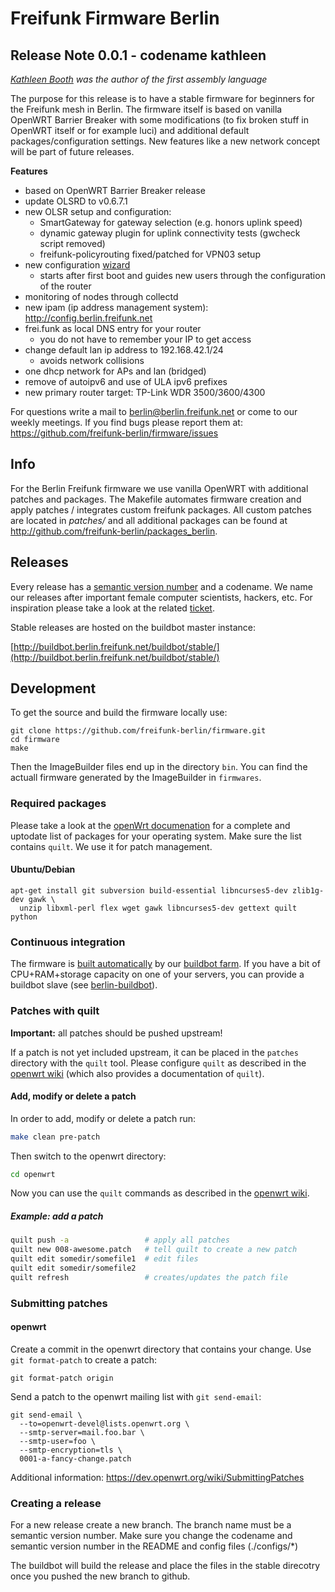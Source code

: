 # Freifunk Firmware Berlin

## Release Note 0.0.1 - codename kathleen

*[Kathleen Booth](https://en.wikipedia.org/wiki/Kathleen_Booth) was the author of the first assembly language*

The purpose for this release is to have a stable firmware for beginners for the Freifunk mesh in Berlin.
The firmware itself is based on vanilla OpenWRT Barrier Breaker with some modifications (to fix
broken stuff in OpenWRT itself or for example luci) and additional default packages/configuration settings.
New features like a new network concept will be part of future releases.

**Features**
* based on OpenWRT Barrier Breaker release
* update OLSRD to v0.6.7.1
* new OLSR setup and configuration:
  * SmartGateway for gateway selection (e.g. honors uplink speed)
  * dynamic gateway plugin for uplink connectivity tests (gwcheck script removed)
  * freifunk-policyrouting fixed/patched for VPN03 setup
* new configuration [wizard](https://github.com/freifunk-berlin/packages-berlin/tree/master/utils/luci-app-ffwizard-berlin)
  * starts after first boot and guides new users through the configuration of the router
* monitoring of nodes through collectd
* new ipam (ip address management system): http://config.berlin.freifunk.net
* frei.funk as local DNS entry for your router
  * you do not have to remember your IP to get access
* change default lan ip address to 192.168.42.1/24
  * avoids network collisions
* one dhcp network for APs and lan (bridged)
* remove of autoipv6 and use of ULA ipv6 prefixes
* new primary router target: TP-Link WDR 3500/3600/4300

For questions write a mail to <berlin@berlin.freifunk.net> or come to our weekly meetings.
If you find bugs please report them at: https://github.com/freifunk-berlin/firmware/issues


## Info

For the Berlin Freifunk firmware we use vanilla OpenWRT with additional patches
and packages. The Makefile automates firmware
creation and apply patches / integrates custom freifunk packages. All custom
patches are located in *patches/* and all additional packages can be found at
http://github.com/freifunk-berlin/packages_berlin.

## Releases

Every release has a [semantic version number](http://semver.org) and a codename.
We name our releases after important female computer scientists, hackers, etc.
For inspiration please take a look at the related
[ticket](https://github.com/freifunk-berlin/firmware/issues/24).

Stable releases are hosted on the buildbot master instance:

[http://buildbot.berlin.freifunk.net/buildbot/stable/](http://buildbot.berlin.freifunk.net/buildbot/stable/)

## Development

To get the source and build the firmware locally use:


```
git clone https://github.com/freifunk-berlin/firmware.git
cd firmware
make
```

Then the ImageBuilder files end up in the directory `bin`. You can find the
actuall firmware generated by the ImageBuilder in `firmwares`.

### Required packages

Please take a look at the [openWrt documenation](http://wiki.openwrt.org/doc/howto/buildroot.exigence#examples.of.package.installations)
for a complete and uptodate list of packages for your operating system. Make
sure the list contains `quilt`. We use it for patch management.

#### Ubuntu/Debian

```
apt-get install git subversion build-essential libncurses5-dev zlib1g-dev gawk \
  unzip libxml-perl flex wget gawk libncurses5-dev gettext quilt python
```

### Continuous integration

The firmware is [built
automatically](http://buildbot.berlin.freifunk.net/one_line_per_build) by our [buildbot farm](http://buildbot.berlin.freifunk.net/buildslaves). If you have a bit of CPU+RAM+storage capacity on one of your servers, you can provide a buildbot slave (see [berlin-buildbot](https://github.com/freifunk/berlin-buildbot)).

### Patches with quilt

**Important:** all patches should be pushed upstream!

If a patch is not yet included upstream, it can be placed in the `patches` directory with the `quilt` tool. Please configure `quilt` as described in the [openwrt wiki](http://wiki.openwrt.org/doc/devel/patches) (which also provides a documentation of `quilt`).

#### Add, modify or delete a patch

In order to add, modify or delete a patch run:

```bash
make clean pre-patch
```
Then switch to the openwrt directory:

```bash
cd openwrt
```
Now you can use the `quilt` commands as described in the [openwrt wiki](http://wiki.openwrt.org/doc/devel/patches).

##### Example: add a patch

```bash
quilt push -a                 # apply all patches
quilt new 008-awesome.patch   # tell quilt to create a new patch
quilt edit somedir/somefile1  # edit files
quilt edit somedir/somefile2
quilt refresh                 # creates/updates the patch file
```

### Submitting patches

#### openwrt

Create a commit in the openwrt directory that contains your change. Use `git
format-patch` to create a patch:

```
git format-patch origin
```

Send a patch to the openwrt mailing list with `git send-email`:

```
git send-email \
  --to=openwrt-devel@lists.openwrt.org \
  --smtp-server=mail.foo.bar \
  --smtp-user=foo \
  --smtp-encryption=tls \
  0001-a-fancy-change.patch
```

Additional information: https://dev.openwrt.org/wiki/SubmittingPatches

### Creating a release

For a new release create a new branch. The branch name must be a semantic version
number. Make sure you change the codename and semantic version number in the
README and config files (./configs/*)

The buildbot will build the release and place the files in the stable direcotry
once you pushed the new branch to github.
